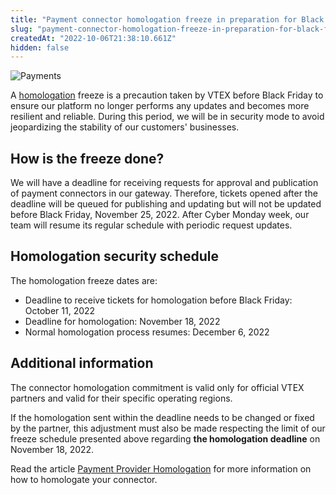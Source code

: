 ```yaml
---
title: "Payment connector homologation freeze in preparation for Black Friday"
slug: "payment-connector-homologation-freeze-in-preparation-for-black-friday"
createdAt: "2022-10-06T21:38:10.661Z"
hidden: false
---
```


![Payments](https://img.shields.io/badge/-Payments-blueviolet)

A [homologation](https://developers.vtex.com/vtex-rest-api/docs/payments-integration-payment-provider-homologation) freeze is a precaution taken by VTEX before Black Friday to ensure our platform no longer performs any updates and becomes more resilient and reliable. During this period, we will be in security mode to avoid jeopardizing the stability of our customers' businesses.

## How is the freeze done?

We will have a deadline for receiving requests for approval and publication of payment connectors in our gateway. Therefore, tickets opened after the deadline will be queued for publishing and updating but will not be updated before Black Friday, November 25, 2022. After Cyber Monday week, our team will resume its regular schedule with periodic request updates.

## Homologation security schedule

The homologation freeze dates are:

- Deadline to receive tickets for homologation before Black Friday: October 11, 2022
- Deadline for homologation: November 18, 2022
- Normal homologation process resumes: December 6, 2022

## Additional information

The connector homologation commitment is valid only for official VTEX partners and valid for their specific operating regions.

If the homologation sent within the deadline needs to be changed or fixed by the partner, this adjustment must also be made respecting the limit of our freeze schedule presented above regarding **the homologation deadline** on November 18, 2022.

Read the article [Payment Provider Homologation](https://developers.vtex.com/vtex-rest-api/docs/payments-integration-payment-provider-homologation) for more information on how to homologate your connector.
